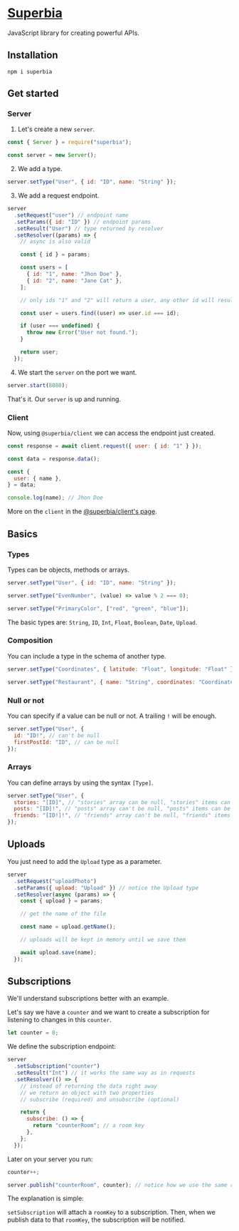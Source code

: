 # [Superbia](https://superbia.dev/)

JavaScript library for creating powerful APIs.

## Installation

```
npm i superbia
```

## Get started

### Server

1. Let's create a new `server`.

```js
const { Server } = require("superbia");

const server = new Server();
```

2. We add a type.

```js
server.setType("User", { id: "ID", name: "String" });
```

3. We add a request endpoint.

```js
server
  .setRequest("user") // endpoint name
  .setParams({ id: "ID" }) // endpoint params
  .setResult("User") // type returned by resolver
  .setResolver((params) => {
    // async is also valid

    const { id } = params;

    const users = [
      { id: "1", name: "Jhon Doe" },
      { id: "2", name: "Jane Cat" },
    ];

    // only ids "1" and "2" will return a user, any other id will result in an error

    const user = users.find((user) => user.id === id);

    if (user === undefined) {
      throw new Error("User not found.");
    }

    return user;
  });
```

4. We start the `server` on the port we want.

```js
server.start(8080);
```

That's it. Our `server` is up and running.

### Client

Now, using `@superbia/client` we can access the endpoint just created.

```js
const response = await client.request({ user: { id: "1" } });

const data = response.data();

const {
  user: { name },
} = data;

console.log(name); // Jhon Doe
```

More on the `client` in the [@superbia/client's page](https://github.com/iconshot/superbia-client).

## Basics

### Types

Types can be objects, methods or arrays.

```js
server.setType("User", { id: "ID", name: "String" });

server.setType("EvenNumber", (value) => value % 2 === 0);

server.setType("PrimaryColor", ["red", "green", "blue"]);
```

The basic types are: `String`, `ID`, `Int`, `Float`, `Boolean`, `Date`, `Upload`.

### Composition

You can include a type in the schema of another type.

```js
server.setType("Coordinates", { latitude: "Float", longitude: "Float" });

server.setType("Restaurant", { name: "String", coordinates: "Coordinates" });
```

### Null or not

You can specify if a value can be null or not. A trailing `!` will be enough.

```js
server.setType("User", {
  id: "ID!", // can't be null
  firstPostId: "ID", // can be null
});
```

### Arrays

You can define arrays by using the syntax `[Type]`.

```js
server.setType("User", {
  stories: "[ID]", // "stories" array can be null, "stories" items can be null
  posts: "[ID]!", // "posts" array can't be null, "posts" items can be null
  friends: "[ID!]!", // "friends" array can't be null, "friends" items can't be null
});
```

## Uploads

You just need to add the `Upload` type as a parameter.

```js
server
  .setRequest("uploadPhoto")
  .setParams({ upload: "Upload" }) // notice the Upload type
  .setResolver(async (params) => {
    const { upload } = params;

    // get the name of the file

    const name = upload.getName();

    // uploads will be kept in memory until we save them

    await upload.save(name);
  });
```

## Subscriptions

We'll understand subscriptions better with an example.

Let's say we have a `counter` and we want to create a subscription for listening to changes in this `counter`.

```js
let counter = 0;
```

We define the subscription endpoint:

```js
server
  .setSubscription("counter")
  .setResult("Int") // it works the same way as in requests
  .setResolver(() => {
    // instead of returning the data right away
    // we return an object with two properties
    // subscribe (required) and unsubscribe (optional)

    return {
      subscribe: () => {
        return "counterRoom"; // a room key
      },
    };
  });
```

Later on your server you run:

```js
counter++;

server.publish("counterRoom", counter); // notice how we use the same room key as before
```

The explanation is simple:

`setSubscription` will attach a `roomKey` to a subscription. Then, when we publish data to that `roomKey`, the subscription will be notified.
